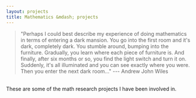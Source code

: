```yaml
---
layout: projects
title: Mathematics &mdash; projects
---
```

> "Perhaps I could best describe my experience of doing mathematics in terms of entering a dark mansion. You go into the first room and it's dark, completely dark. You stumble around, bumping into the furniture. Gradually, you learn where each piece of furniture is. And finally, after six months or so, you find the light switch and turn it on. Suddenly, it's all illuminated and you can see exactly where you were. Then you enter the next dark room..." --- Andrew John Wiles

<br>
These are some of the math research projects I have been involved in.


